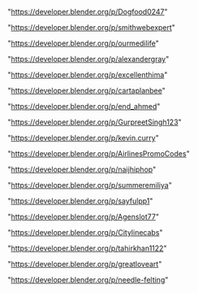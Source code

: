 "https://developer.blender.org/p/Dogfood0247"

"https://developer.blender.org/p/smithwebexpert"

"https://developer.blender.org/p/ourmedilife"

"https://developer.blender.org/p/alexandergray"

"https://developer.blender.org/p/excellenthima"

"https://developer.blender.org/p/cartaplanbee"

"https://developer.blender.org/p/end_ahmed"

"https://developer.blender.org/p/GurpreetSingh123"

"https://developer.blender.org/p/kevin.curry"

"https://developer.blender.org/p/AirlinesPromoCodes"

"https://developer.blender.org/p/naijhiphop"

"https://developer.blender.org/p/summeremiliya"

"https://developer.blender.org/p/sayfulpp1"

"https://developer.blender.org/p/Agenslot77"

"https://developer.blender.org/p/Citylinecabs"

"https://developer.blender.org/p/tahirkhan1122"

"https://developer.blender.org/p/greatloveart"

"https://developer.blender.org/p/needle-felting"

